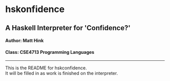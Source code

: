 # hskonfidence
## A Haskell Interpreter for 'Confidence?'
#### Author: Matt Hink
#### Class: CSE4713 Programming Languages
***
This is the README for hskconfidence.  
It will be filled in as work is finished on the interpreter.
